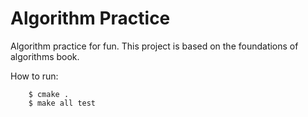 # Algorithm Practice

Algorithm practice for fun.
This project is based on the foundations of algorithms book.

How to run:
```
    $ cmake .
    $ make all test
```

